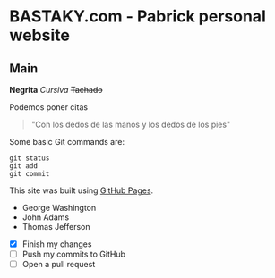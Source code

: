 # BASTAKY.com - Pabrick personal website

## Main

**Negrita**
*Cursiva*
~~Tachado~~

Podemos poner citas
> "Con los dedos de las manos y los dedos de los pies"

Some basic Git commands are:
```
git status
git add
git commit
```
This site was built using [GitHub Pages](https://pages.github.com/).

- George Washington
- John Adams
- Thomas Jefferson

- [x] Finish my changes
- [ ] Push my commits to GitHub
- [ ] Open a pull request